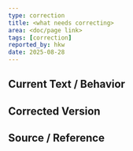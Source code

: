 ```yaml
---
type: correction
title: <what needs correcting>
area: <doc/page link>
tags: [correction]
reported_by: hkw
date: 2025-08-28
---
```

## Current Text / Behavior
## Corrected Version
## Source / Reference
